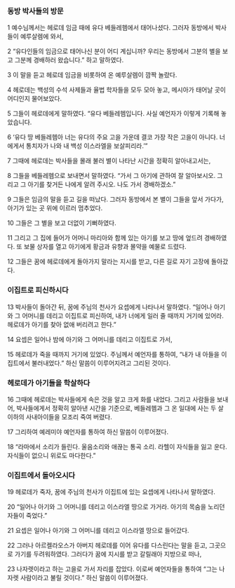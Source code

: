 ### 동방 박사들의 방문	

1	예수님께서는 헤로데 임금 때에 유다 베들레헴에서 태어나셨다. 그러자 동방에서 박사들이 예루살렘에 와서,	

2	“유다인들의 임금으로 태어나신 분이 어디 계십니까? 우리는 동방에서 그분의 별을 보고 그분께 경배하러 왔습니다.” 하고 말하였다.	

3	이 말을 듣고 헤로데 임금을 비롯하여 온 예루살렘이 깜짝 놀랐다.	

4	헤로데는 백성의 수석 사제들과 율법 학자들을 모두 모아 놓고, 메시아가 태어날 곳이 어디인지 물어보았다.	

5	그들이 헤로데에게 말하였다. “유다 베들레헴입니다. 사실 예언자가 이렇게 기록해 놓았습니다.	

6	‘유다 땅 베들레헴아 너는 유다의 주요 고을 가운데 결코 가장 작은 고을이 아니다. 너에게서 통치자가 나와 내 백성 이스라엘을 보살피리라.’”	

7	그때에 헤로데는 박사들을 몰래 불러 별이 나타난 시간을 정확히 알아내고서는,	

8	그들을 베들레헴으로 보내면서 말하였다. “가서 그 아기에 관하여 잘 알아보시오. 그리고 그 아기를 찾거든 나에게 알려 주시오. 나도 가서 경배하겠소.”	

9	그들은 임금의 말을 듣고 길을 떠났다. 그러자 동방에서 본 별이 그들을 앞서 가다가, 아기가 있는 곳 위에 이르러 멈추었다.	

10	그들은 그 별을 보고 더없이 기뻐하였다.	

11	그리고 그 집에 들어가 어머니 마리아와 함께 있는 아기를 보고 땅에 엎드려 경배하였다. 또 보물 상자를 열고 아기에게 황금과 유향과 몰약을 예물로 드렸다.	

12	그들은 꿈에 헤로데에게 돌아가지 말라는 지시를 받고, 다른 길로 자기 고장에 돌아갔다.	

 	
### 이집트로 피신하시다	

13	박사들이 돌아간 뒤, 꿈에 주님의 천사가 요셉에게 나타나서 말하였다. “일어나 아기와 그 어머니를 데리고 이집트로 피신하여, 내가 너에게 일러 줄 때까지 거기에 있어라. 헤로데가 아기를 찾아 없애 버리려고 한다.”	

14	요셉은 일어나 밤에 아기와 그 어머니를 데리고 이집트로 가서,	

15	헤로데가 죽을 때까지 거기에 있었다. 주님께서 예언자를 통하여, “내가 내 아들을 이집트에서 불러내었다.” 하신 말씀이 이루어지려고 그리된 것이다.	

 	
### 헤로데가 아기들을 학살하다	

16	그때에 헤로데는 박사들에게 속은 것을 알고 크게 화를 내었다. 그리고 사람들을 보내어, 박사들에게서 정확히 알아낸 시간을 기준으로, 베들레헴과 그 온 일대에 사는 두 살 이하의 사내아이들을 모조리 죽여 버렸다.	

17	그리하여 예레미야 예언자를 통하여 하신 말씀이 이루어졌다.	

18	“라마에서 소리가 들린다. 울음소리와 애끊는 통곡 소리. 라헬이 자식들을 잃고 운다. 자식들이 없으니 위로도 마다한다.”	

 	
### 이집트에서 돌아오시다	

19	헤로데가 죽자, 꿈에 주님의 천사가 이집트에 있는 요셉에게 나타나서 말하였다.	

20	“일어나 아기와 그 어머니를 데리고 이스라엘 땅으로 가거라. 아기의 목숨을 노리던 자들이 죽었다.”	

21	요셉은 일어나 아기와 그 어머니를 데리고 이스라엘 땅으로 들어갔다.	

22	그러나 아르켈라오스가 아버지 헤로데를 이어 유다를 다스린다는 말을 듣고, 그곳으로 가기를 두려워하였다. 그러다가 꿈에 지시를 받고 갈릴래아 지방으로 떠나,	

23	나자렛이라고 하는 고을로 가서 자리를 잡았다. 이로써 예언자들을 통하여 “그는 나자렛 사람이라고 불릴 것이다.” 하신 말씀이 이루어졌다.